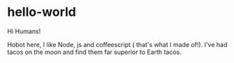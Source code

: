 # hello-world

Hi Humans!

Hobot here, I like Node, js and coffeescript ( that's what I made of!).
I've had tacos on the moon and find them far superior to Earth tacos.
